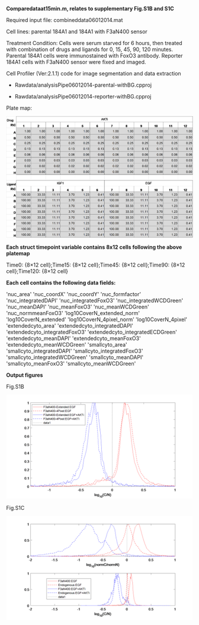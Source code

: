 ﻿**Comparedataat15min.m, relates to supplementary Fig.S1B and S1C**

Required input file: combineddata06012014.mat

Cell lines: parental 184A1 and 184A1 with F3aN400 sensor

Treatment Condition: Cells were serum starved for 6 hours, then treated
with combination of drugs and ligands for 0, 15, 45, 90, 120 minutes.
Parental 184A1 cells were immunostained with FoxO3 antibody. Reporter
184A1 cells with F3aN400 sensor were fixed and imaged.

Cell Profiler (Ver:2.1.1) code for image segmentation and data
extraction

  - Rawdata/analysisPipe06012014-parental-withBG.cpproj

  - Rawdata/analysisPipe06012014-reporter-withBG.cpproj

Plate map:

![](media/image1.png)

**Each struct timepoint variable contains 8x12 cells following the above
platemap**

Time0: {8×12 cell};Time15: {8×12 cell};Time45: {8×12 cell};Time90: {8×12
cell};Time120: {8×12 cell}

**Each cell contains the following data fields:**

'nuc\_area' 'nuc\_coordX' 'nuc\_coordY' 'nuc\_formfactor'
'nuc\_integratedDAPI' 'nuc\_integratedFoxO3' 'nuc\_integratedWCDGreen'
'nuc\_meanDAPI' 'nuc\_meanFoxO3' 'nuc\_meanWCDGreen'
'nuc\_normmeanFoxO3' 'log10CoverN\_extended\_norm'
'log10CoverN\_extended' 'log10CoverN\_4pixel\_norm'
'log10CoverN\_4pixel' 'extendedcyto\_area'
'extendedcyto\_integratedDAPI' 'extendedcyto\_integratedFoxO3'
'extendedcyto\_integratedECDGreen' 'extendedcyto\_meanDAPI'
'extendedcyto\_meanFoxO3' 'extendedcyto\_meanWCDGreen' 'smallcyto\_area'
'smallcyto\_integratedDAPI' 'smallcyto\_integratedFoxO3'
'smallcyto\_integratedWCDGreen' 'smallcyto\_meanDAPI'
'smallcyto\_meanFoxO3' 'smallcyto\_meanWCDGreen'

**Output figures**

Fig.S1B

![](media/image2.png)

Fig.S1C

![](media/image3.png)
